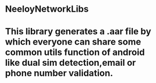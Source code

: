# NeeloyNetworkLibs
# This library generates a .aar file by which everyone can share some common utils function of android like dual sim detection,email or phone number validation.
